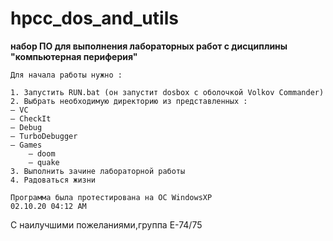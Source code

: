 # hpcc_dos_and_utils
**набор ПО для выполнения лабораторных работ с дисциплины "компьютерная периферия"**
```
Для начала работы нужно :

1. Запустить RUN.bat (он запустит dosbox с оболочкой Volkov Commander)
2. Выбрать необходимую директорию из представленных : 
— VC
— CheckIt 
— Debug 
— TurboDebugger
— Games 
	— doom
	— quake
3. Выполнить зачине лабораторной работы 
4. Радоваться жизни 

Программа была протестирована на ОС WindowsXP
02.10.20 04:12 AM
```
С наилучшими пожеланиями,группа Е-74/75

